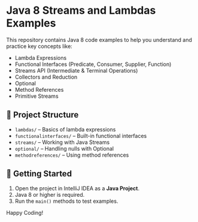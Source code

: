 # Java 8 Streams and Lambdas Examples

This repository contains Java 8 code examples to help you understand and practice key concepts like:

- Lambda Expressions
- Functional Interfaces (Predicate, Consumer, Supplier, Function)
- Streams API (Intermediate & Terminal Operations)
- Collectors and Reduction
- Optional
- Method References
- Primitive Streams

## 📁 Project Structure

- `lambdas/` – Basics of lambda expressions
- `functionalinterfaces/` – Built-in functional interfaces
- `streams/` – Working with Java Streams
- `optional/` – Handling nulls with Optional
- `methodreferences/` – Using method references

## 🚀 Getting Started

1. Open the project in IntelliJ IDEA as a **Java Project**.
2. Java 8 or higher is required.
3. Run the `main()` methods to test examples.

Happy Coding!